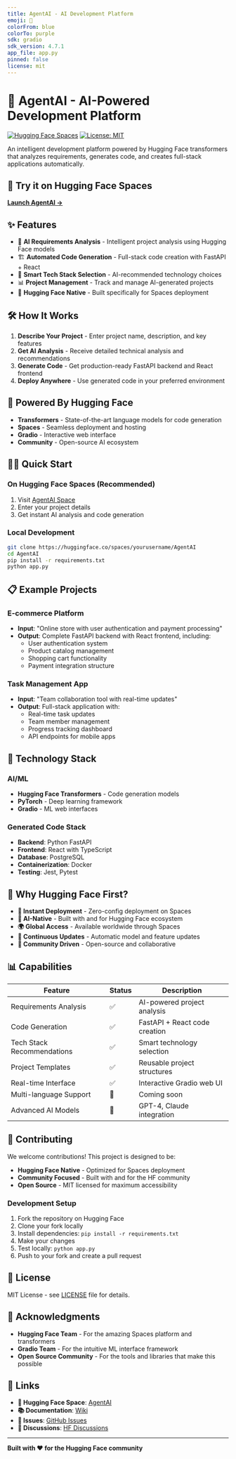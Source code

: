 ```yaml
---
title: AgentAI - AI Development Platform
emoji: 🤖
colorFrom: blue
colorTo: purple
sdk: gradio
sdk_version: 4.7.1
app_file: app.py
pinned: false
license: mit
---
```


# 🤖 AgentAI - AI-Powered Development Platform

[![Hugging Face Spaces](https://img.shields.io/badge/%F0%9F%A4%97%20Hugging%20Face-Spaces-blue)](https://huggingface.co/spaces/yourusername/AgentAI)
[![License: MIT](https://img.shields.io/badge/License-MIT-yellow.svg)](https://opensource.org/licenses/MIT)

An intelligent development platform powered by Hugging Face transformers that analyzes requirements, generates code, and creates full-stack applications automatically.

## 🚀 Try it on Hugging Face Spaces

**[Launch AgentAI →](https://huggingface.co/spaces/yourusername/AgentAI)**

## ✨ Features

- 🤖 **AI Requirements Analysis** - Intelligent project analysis using Hugging Face models
- 🏗️ **Automated Code Generation** - Full-stack code creation with FastAPI + React
- 🔧 **Smart Tech Stack Selection** - AI-recommended technology choices
- 📊 **Project Management** - Track and manage AI-generated projects
- 🚀 **Hugging Face Native** - Built specifically for Spaces deployment

## 🛠️ How It Works

1. **Describe Your Project** - Enter project name, description, and key features
2. **Get AI Analysis** - Receive detailed technical analysis and recommendations
3. **Generate Code** - Get production-ready FastAPI backend and React frontend
4. **Deploy Anywhere** - Use generated code in your preferred environment

## 🤗 Powered By Hugging Face

- **Transformers** - State-of-the-art language models for code generation
- **Spaces** - Seamless deployment and hosting
- **Gradio** - Interactive web interface
- **Community** - Open-source AI ecosystem

## 🏃‍♂️ Quick Start

### On Hugging Face Spaces (Recommended)
1. Visit [AgentAI Space](https://huggingface.co/spaces/yourusername/AgentAI)
2. Enter your project details
3. Get instant AI analysis and code generation

### Local Development
```bash
git clone https://huggingface.co/spaces/yourusername/AgentAI
cd AgentAI
pip install -r requirements.txt
python app.py
```

## 📋 Example Projects

### E-commerce Platform
- **Input**: "Online store with user authentication and payment processing"
- **Output**: Complete FastAPI backend with React frontend, including:
  - User authentication system
  - Product catalog management
  - Shopping cart functionality
  - Payment integration structure

### Task Management App
- **Input**: "Team collaboration tool with real-time updates"
- **Output**: Full-stack application with:
  - Real-time task updates
  - Team member management
  - Progress tracking dashboard
  - API endpoints for mobile apps

## 🔧 Technology Stack

### AI/ML
- **Hugging Face Transformers** - Code generation models
- **PyTorch** - Deep learning framework
- **Gradio** - ML web interfaces

### Generated Code Stack
- **Backend**: Python FastAPI
- **Frontend**: React with TypeScript
- **Database**: PostgreSQL
- **Containerization**: Docker
- **Testing**: Jest, Pytest

## 🌟 Why Hugging Face First?

- **🚀 Instant Deployment** - Zero-config deployment on Spaces
- **🤖 AI-Native** - Built with and for Hugging Face ecosystem
- **🌍 Global Access** - Available worldwide through Spaces
- **🔄 Continuous Updates** - Automatic model and feature updates
- **👥 Community Driven** - Open-source and collaborative

## 📊 Capabilities

| Feature | Status | Description |
|---------|--------|-------------|
| Requirements Analysis | ✅ | AI-powered project analysis |
| Code Generation | ✅ | FastAPI + React code creation |
| Tech Stack Recommendations | ✅ | Smart technology selection |
| Project Templates | ✅ | Reusable project structures |
| Real-time Interface | ✅ | Interactive Gradio web UI |
| Multi-language Support | 🔄 | Coming soon |
| Advanced AI Models | 🔄 | GPT-4, Claude integration |

## 🤝 Contributing

We welcome contributions! This project is designed to be:
- **Hugging Face Native** - Optimized for Spaces deployment
- **Community Focused** - Built with and for the HF community
- **Open Source** - MIT licensed for maximum accessibility

### Development Setup
1. Fork the repository on Hugging Face
2. Clone your fork locally
3. Install dependencies: `pip install -r requirements.txt`
4. Make your changes
5. Test locally: `python app.py`
6. Push to your fork and create a pull request

## 📄 License

MIT License - see [LICENSE](LICENSE) file for details.

## 🙏 Acknowledgments

- **Hugging Face Team** - For the amazing Spaces platform and transformers
- **Gradio Team** - For the intuitive ML interface framework
- **Open Source Community** - For the tools and libraries that make this possible

## 🔗 Links

- **🤗 Hugging Face Space**: [AgentAI](https://huggingface.co/spaces/yourusername/AgentAI)
- **📚 Documentation**: [Wiki](https://github.com/yourusername/AgentAI/wiki)
- **🐛 Issues**: [GitHub Issues](https://github.com/yourusername/AgentAI/issues)
- **💬 Discussions**: [HF Discussions](https://huggingface.co/spaces/yourusername/AgentAI/discussions)

---

**Built with ❤️ for the Hugging Face community**
